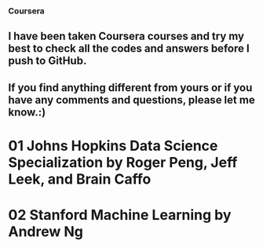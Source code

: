 ### Coursera
## I have been taken Coursera courses and try my best to check all the codes and answers before I push to GitHub.
## If you find anything different from yours or if you have any comments and questions, please let me know.:)
# 01 Johns Hopkins Data Science Specialization by Roger Peng, Jeff Leek, and Brain Caffo
# 02 Stanford Machine Learning by Andrew Ng